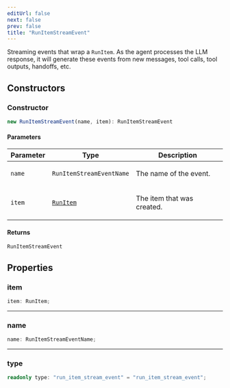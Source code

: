 ```yaml
---
editUrl: false
next: false
prev: false
title: "RunItemStreamEvent"
---
```


Streaming events that wrap a `RunItem`. As the agent processes the LLM response, it will generate
these events from new messages, tool calls, tool outputs, handoffs, etc.

## Constructors

### Constructor

```ts
new RunItemStreamEvent(name, item): RunItemStreamEvent
```

#### Parameters

<table>
<thead>
<tr>
<th>Parameter</th>
<th>Type</th>
<th>Description</th>
</tr>
</thead>
<tbody>
<tr>
<td>

`name`

</td>
<td>

`RunItemStreamEventName`

</td>
<td>

The name of the event.

</td>
</tr>
<tr>
<td>

`item`

</td>
<td>

[`RunItem`](/openai-agents-js/openai/agents/type-aliases/runitem/)

</td>
<td>

The item that was created.

</td>
</tr>
</tbody>
</table>

#### Returns

`RunItemStreamEvent`

## Properties

### item

```ts
item: RunItem;
```

***

### name

```ts
name: RunItemStreamEventName;
```

***

### type

```ts
readonly type: "run_item_stream_event" = "run_item_stream_event";
```
